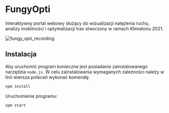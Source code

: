 # FungyOpti

Interaktywny portal webowy służący do wizualizacji natężenia ruchu, analizy mobilności i optymalizacji tras stworzony w ramach Klimatonu 2021.

![fungy_opti_recording](https://user-images.githubusercontent.com/47611042/144739728-f7a9a05d-406d-4760-845a-a0aa59df9543.gif)


## Instalacja

Aby uruchomić program konieczne jest posiadanie zainstalowanego narzędzia `node.js`. W celu zainstalowania wymaganych zależności należy w linii wiersza poleceń wykonać komendę:
```bash
npm install
```
Uruchomienie programu:
```bash
npm start
```



